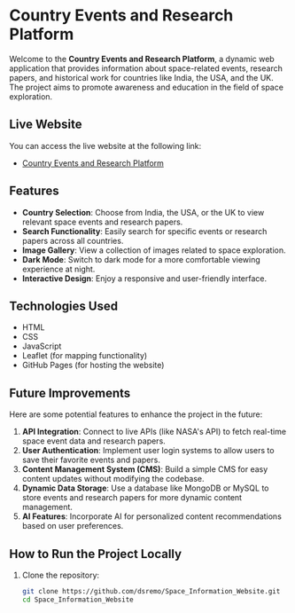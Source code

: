 # Country Events and Research Platform

Welcome to the **Country Events and Research Platform**, a dynamic web application that provides information about space-related events, research papers, and historical work for countries like India, the USA, and the UK. The project aims to promote awareness and education in the field of space exploration.

## Live Website

You can access the live website at the following link:
- [Country Events and Research Platform](https://dsremo.github.io/Space_Information_Website/)

## Features

- **Country Selection**: Choose from India, the USA, or the UK to view relevant space events and research papers.
- **Search Functionality**: Easily search for specific events or research papers across all countries.
- **Image Gallery**: View a collection of images related to space exploration.
- **Dark Mode**: Switch to dark mode for a more comfortable viewing experience at night.
- **Interactive Design**: Enjoy a responsive and user-friendly interface.

## Technologies Used

- HTML
- CSS
- JavaScript
- Leaflet (for mapping functionality)
- GitHub Pages (for hosting the website)

## Future Improvements

Here are some potential features to enhance the project in the future:

1. **API Integration**: Connect to live APIs (like NASA's API) to fetch real-time space event data and research papers.
2. **User Authentication**: Implement user login systems to allow users to save their favorite events and papers.
3. **Content Management System (CMS)**: Build a simple CMS for easy content updates without modifying the codebase.
4. **Dynamic Data Storage**: Use a database like MongoDB or MySQL to store events and research papers for more dynamic content management.
5. **AI Features**: Incorporate AI for personalized content recommendations based on user preferences.

## How to Run the Project Locally

1. Clone the repository:
   ```bash
   git clone https://github.com/dsremo/Space_Information_Website.git
   cd Space_Information_Website
